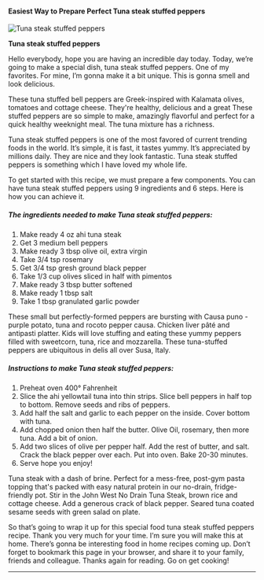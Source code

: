             

#### Easiest Way to Prepare Perfect Tuna steak stuffed peppers

![Tuna steak stuffed peppers](https://img-global.cpcdn.com/recipes/4711587693199360/751x532cq70/tuna-steak-stuffed-peppers-recipe-main-photo.jpg)

**Tuna steak stuffed peppers**

Hello everybody, hope you are having an incredible day today. Today, we’re going to make a special dish, tuna steak stuffed peppers. One of my favorites. For mine, I’m gonna make it a bit unique. This is gonna smell and look delicious.

These tuna stuffed bell peppers are Greek-inspired with Kalamata olives, tomatoes and cottage cheese. They're healthy, delicious and a great These stuffed peppers are so simple to make, amazingly flavorful and perfect for a quick healthy weeknight meal. The tuna mixture has a richness.

Tuna steak stuffed peppers is one of the most favored of current trending foods in the world. It’s simple, it is fast, it tastes yummy. It’s appreciated by millions daily. They are nice and they look fantastic. Tuna steak stuffed peppers is something which I have loved my whole life.

To get started with this recipe, we must prepare a few components. You can have tuna steak stuffed peppers using 9 ingredients and 6 steps. Here is how you can achieve it.

##### The ingredients needed to make Tuna steak stuffed peppers:

1.  Make ready 4 oz ahi tuna steak
2.  Get 3 medium bell peppers
3.  Make ready 3 tbsp olive oil, extra virgin
4.  Take 3/4 tsp rosemary
5.  Get 3/4 tsp gresh ground black pepper
6.  Take 1/3 cup olives sliced in half with pimentos
7.  Make ready 3 tbsp butter softened
8.  Make ready 1 tbsp salt
9.  Take 1 tbsp granulated garlic powder

These small but perfectly-formed peppers are bursting with Causa puno - purple potato, tuna and rocoto pepper causa. Chicken liver pâté and antipasti platter. Kids will love stuffing and eating these yummy peppers filled with sweetcorn, tuna, rice and mozzarella. These tuna-stuffed peppers are ubiquitous in delis all over Susa, Italy.

##### Instructions to make Tuna steak stuffed peppers:

1.  Preheat oven 400° Fahrenheit
2.  Slice the ahi yellowtail tuna into thin strips. Slice bell peppers in half top to bottom. Remove seeds and ribs of peppers.
3.  Add half the salt and garlic to each pepper on the inside. Cover bottom with tuna.
4.  Add chopped onion then half the butter. Olive Oil, rosemary, then more tuna. Add a bit of onion.
5.  Add two slices of olive per pepper half. Add the rest of butter, and salt. Crack the black pepper over each. Put into oven. Bake 20-30 minutes.
6.  Serve hope you enjoy!

Tuna steak with a dash of brine. Perfect for a mess-free, post-gym pasta topping that's packed with easy natural protein in our no-drain, fridge-friendly pot. Stir in the John West No Drain Tuna Steak, brown rice and cottage cheese. Add a generous crack of black pepper. Seared tuna coated sesame seeds with green salad on plate.

So that’s going to wrap it up for this special food tuna steak stuffed peppers recipe. Thank you very much for your time. I’m sure you will make this at home. There’s gonna be interesting food in home recipes coming up. Don’t forget to bookmark this page in your browser, and share it to your family, friends and colleague. Thanks again for reading. Go on get cooking!

* * *